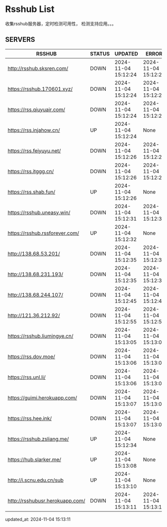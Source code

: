 # Rsshub List

收集rsshub服务器，定时检测可用性， 检测支持应用。。。


## SERVERS

|  RSSHUB   | STATUS  | UPDATED  | ERROR  | TWITTER |  
|  ----  | ----  | ----  | ----  | ---- |  
| http://rsshub.sksren.com/ | DOWN | 2024-11-04 15:12:24 | 2024-11-04 15:12:24 |  
| https://rsshub.170601.xyz/ | DOWN | 2024-11-04 15:12:24 | 2024-11-04 15:12:24 |  
| https://rss.qiuyuair.com/ | DOWN | 2024-11-04 15:12:24 | 2024-11-04 15:12:24 |  
| https://rss.injahow.cn/ | UP | 2024-11-04 15:12:24 | None ||  
| https://rss.feiyuyu.net/ | DOWN | 2024-11-04 15:12:26 | 2024-11-04 15:12:26 |  
| https://rss.itggg.cn/ | DOWN | 2024-11-04 15:12:26 | 2024-11-04 15:12:26 |  
| https://rss.shab.fun/ | UP | 2024-11-04 15:12:26 | None ||  
| https://rsshub.uneasy.win/ | DOWN | 2024-11-04 15:12:31 | 2024-11-04 15:12:31 |  
| https://rsshub.rssforever.com/ | UP | 2024-11-04 15:12:32 | None ||  
| http://138.68.53.201/ | DOWN | 2024-11-04 15:12:35 | 2024-11-04 15:12:35 |  
| http://138.68.231.193/ | DOWN | 2024-11-04 15:12:35 | 2024-11-04 15:12:35 |  
| http://138.68.244.107/ | DOWN | 2024-11-04 15:12:45 | 2024-11-04 15:12:45 |  
| http://121.36.212.92/ | DOWN | 2024-11-04 15:12:55 | 2024-11-04 15:12:55 |  
| https://rsshub.liumingye.cn/ | DOWN | 2024-11-04 15:13:05 | 2024-11-04 15:13:05 |  
| https://rss.dov.moe/ | DOWN | 2024-11-04 15:13:06 | 2024-11-04 15:13:06 |  
| https://rss.unl.li/ | DOWN | 2024-11-04 15:13:06 | 2024-11-04 15:13:06 |  
| https://guimi.herokuapp.com/ | DOWN | 2024-11-04 15:13:07 | 2024-11-04 15:13:07 |  
| https://rss.hee.ink/ | DOWN | 2024-11-04 15:13:07 | 2024-11-04 15:13:07 |  
| https://rsshub.zsliang.me/ | UP | 2024-11-04 15:12:34 | None |OK|  
| https://hub.slarker.me/ | UP | 2024-11-04 15:13:08 | None ||  
| http://i.scnu.edu.cn/sub | UP | 2024-11-04 15:13:10 | None ||  
| http://rsshubusr.herokuapp.com/ | DOWN | 2024-11-04 15:13:11 | 2024-11-04 15:13:11 |  
  

updated_at: 2024-11-04 15:13:11  

